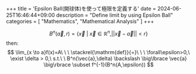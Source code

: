 +++
title = 'Epsilon Ball(開球体)を使って極限を定義する'
date = 2024-06-25T16:46:44+09:00
description = "Define limit by using Epsilon Ball"
categories = [
  "Mathematics",
  "Mathematical Analysis"
]
+++

$$
B^n(\vec{a},r) = \Big\lbrace \vec{x}\ |\ \vec{x} \in \mathbb{R}^n, ||\vec{x} - \vec{a}|| < r\Big\rbrace
$$
then:
$$
    \lim_{x \to a}f(x)=A\ \ \ \stackrel{\mathrm{def}}{=}\ \ \  \forall\epsilon>0,\  \exist \delta > 0,\ s.t.\  \ B^n(\vec{a},\delta) \backslash \big\lbrace \vec{a} \big\rbrace \subset f^{-1}(B^n(A,\epsilon))
$$